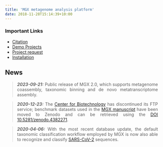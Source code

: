```yaml
---
title: 'MGX metagenome analysis platform'
date: 2018-11-28T15:14:39+10:00
---
```



<div style="text-align: justify"> 

### Important Links
- <a href="/docs/about/#citation">Citation</a>  
- <a href="/docs/about/#demo">Demo Projects</a>  
- <a href="/docs/basics/#obtaining-a-project">Project request</a>
- <a href="/docs/install-mgx/">Installation</a>


## News

> **_2023-09-21:_** Public release of MGX 2.0, which supports metagenome coassembly, taxonomic binning and de novo metatranscriptome assembly.

> **_2020-12-23:_** The [Center for Biotechnology](https://www.cebitec.uni-bielefeld.de) has discontinued its FTP service; benchmark datasets used in the [MGX manuscript](https://microbiomejournal.biomedcentral.com/articles/10.1186/s40168-018-0460-1) have been moved to Zenodo and can be retrieved using the  [DOI 10.5281/zenodo.4382271](https://zenodo.org/records/4382271).  

> **_2020-04-06:_** With the most recent database update, the default taxonomic classification workflow employed by MGX is now also able to recognize and classify [SARS-CoV-2](https://en.wikipedia.org/wiki/SARS-CoV-2) sequences. </div>